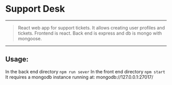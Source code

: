 # Support Desk
---
>React web app for support tickets. It allows creating user profiles and tickets.
>Frontend is react. Back end  is express and db is mongo with mongoose.
---
## Usage:
In the back end directory
`npm run sever`
In the front end directory
`npm start`
It requires  a mongodb instance running at: mongodb://127.0.0.1:27017/
